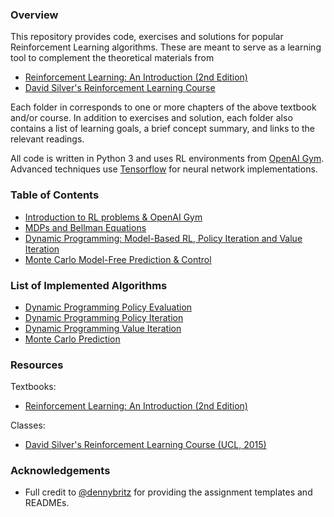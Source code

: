 ### Overview

This repository provides code, exercises and solutions for popular Reinforcement Learning algorithms. These are meant to serve as a learning tool to complement the theoretical materials from

- [Reinforcement Learning: An Introduction (2nd Edition)](http://incompleteideas.net/book/bookdraft2018mar21.pdf)
- [David Silver's Reinforcement Learning Course](http://www0.cs.ucl.ac.uk/staff/d.silver/web/Teaching.html)

Each folder in corresponds to one or more chapters of the above textbook and/or course. In addition to exercises and solution, each folder also contains a list of learning goals, a brief concept summary, and links to the relevant readings.

All code is written in Python 3 and uses RL environments from [OpenAI Gym](https://gym.openai.com/). Advanced techniques use [Tensorflow](https://www.tensorflow.org/) for neural network implementations.


### Table of Contents

- [Introduction to RL problems & OpenAI Gym](Introduction/)
- [MDPs and Bellman Equations](MDP/)
- [Dynamic Programming: Model-Based RL, Policy Iteration and Value Iteration](DP/)
- [Monte Carlo Model-Free Prediction & Control](MC/)


### List of Implemented Algorithms

- [Dynamic Programming Policy Evaluation](DP/Policy%20Evaluation.ipynb)
- [Dynamic Programming Policy Iteration](DP/Policy%20Iteration.ipynb)
- [Dynamic Programming Value Iteration](DP/Value%20Iteration.ipynb)
- [Monte Carlo Prediction](MC/MC%20Prediction.ipynb)


### Resources

Textbooks:

- [Reinforcement Learning: An Introduction (2nd Edition)](http://incompleteideas.net/book/bookdraft2018mar21.pdf)

Classes:

- [David Silver's Reinforcement Learning Course (UCL, 2015)](http://www0.cs.ucl.ac.uk/staff/d.silver/web/Teaching.html)

### Acknowledgements
- Full credit to [@dennybritz](https://github.com/dennybritz/reinforcement-learning) for providing the assignment templates and READMEs.
